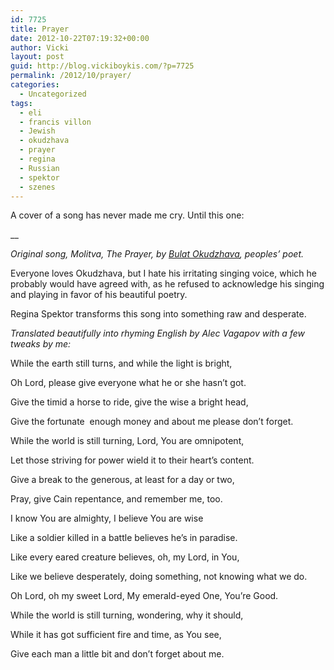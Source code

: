 ```yaml
---
id: 7725
title: Prayer
date: 2012-10-22T07:19:32+00:00
author: Vicki
layout: post
guid: http://blog.vickiboykis.com/?p=7725
permalink: /2012/10/prayer/
categories:
  - Uncategorized
tags:
  - eli
  - francis villon
  - Jewish
  - okudzhava
  - prayer
  - regina
  - Russian
  - spektor
  - szenes
---
```

A cover of a song has never made me cry. Until this one:


  
__

_Original song, Molitva, The Prayer, by <a href="http://en.wikipedia.org/wiki/Bulat_Okudzhava" target="_blank">Bulat Okudzhava</a>, peoples&#8217; poet._

Everyone loves Okudzhava, but I hate his irritating singing voice, which he probably would have agreed with, as he refused to acknowledge his singing and playing in favor of his beautiful poetry.

Regina Spektor transforms this song into something raw and desperate.

_Translated beautifully into rhyming English by Alec Vagapov with a few tweaks by me:_

While the earth still turns, and while the light is bright,
  
Oh Lord, please give everyone what he or she hasn&#8217;t got.
  
Give the timid a horse to ride, give the wise a bright head,
  
Give the fortunate  enough money and about me please don&#8217;t forget.

While the world is still turning, Lord, You are omnipotent,
  
Let those striving for power wield it to their heart&#8217;s content.
  
Give a break to the generous, at least for a day or two,
  
Pray, give Cain repentance, and remember me, too.

I know You are almighty, I believe You are wise
  
Like a soldier killed in a battle believes he&#8217;s in paradise.
  
Like every eared creature believes, oh, my Lord, in You,
  
Like we believe desperately, doing something, not knowing what we do.

Oh Lord, oh my sweet Lord, My emerald-eyed One, You&#8217;re Good.
  
While the world is still turning, wondering, why it should,
  
While it has got sufficient fire and time, as You see,
  
Give each man a little bit and don&#8217;t forget about me.